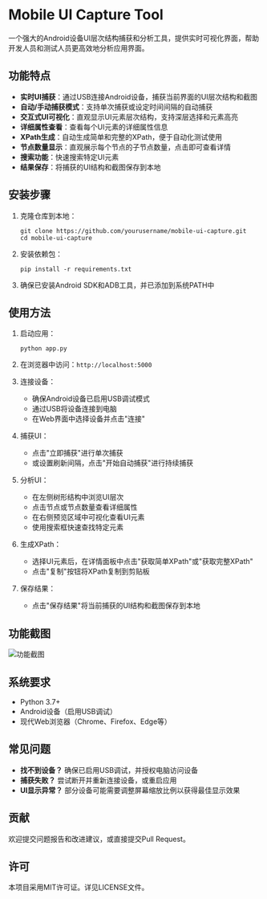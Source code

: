 # Mobile UI Capture Tool

一个强大的Android设备UI层次结构捕获和分析工具，提供实时可视化界面，帮助开发人员和测试人员更高效地分析应用界面。

## 功能特点

- **实时UI捕获**：通过USB连接Android设备，捕获当前界面的UI层次结构和截图
- **自动/手动捕获模式**：支持单次捕获或设定时间间隔的自动捕获
- **交互式UI可视化**：直观显示UI元素层次结构，支持深层选择和元素高亮
- **详细属性查看**：查看每个UI元素的详细属性信息
- **XPath生成**：自动生成简单和完整的XPath，便于自动化测试使用
- **节点数量显示**：直观展示每个节点的子节点数量，点击即可查看详情
- **搜索功能**：快速搜索特定UI元素
- **结果保存**：将捕获的UI结构和截图保存到本地

## 安装步骤

1. 克隆仓库到本地：
   ```
   git clone https://github.com/yourusername/mobile-ui-capture.git
   cd mobile-ui-capture
   ```

2. 安装依赖包：
   ```
   pip install -r requirements.txt
   ```

3. 确保已安装Android SDK和ADB工具，并已添加到系统PATH中

## 使用方法

1. 启动应用：
   ```
   python app.py
   ```

2. 在浏览器中访问：`http://localhost:5000`

3. 连接设备：
   - 确保Android设备已启用USB调试模式
   - 通过USB将设备连接到电脑
   - 在Web界面中选择设备并点击"连接"

4. 捕获UI：
   - 点击"立即捕获"进行单次捕获
   - 或设置刷新间隔，点击"开始自动捕获"进行持续捕获

5. 分析UI：
   - 在左侧树形结构中浏览UI层次
   - 点击节点或节点数量查看详细属性
   - 在右侧预览区域中可视化查看UI元素
   - 使用搜索框快速查找特定元素

6. 生成XPath：
   - 选择UI元素后，在详情面板中点击"获取简单XPath"或"获取完整XPath"
   - 点击"复制"按钮将XPath复制到剪贴板

7. 保存结果：
   - 点击"保存结果"将当前捕获的UI结构和截图保存到本地

## 功能截图

![功能截图](https://github.com/user-attachments/assets/92549d85-6e56-4a12-93c2-af553db55c02)


## 系统要求

- Python 3.7+
- Android设备（启用USB调试）
- 现代Web浏览器（Chrome、Firefox、Edge等）

## 常见问题

- **找不到设备？** 确保已启用USB调试，并授权电脑访问设备
- **捕获失败？** 尝试断开并重新连接设备，或重启应用
- **UI显示异常？** 部分设备可能需要调整屏幕缩放比例以获得最佳显示效果

## 贡献

欢迎提交问题报告和改进建议，或直接提交Pull Request。

## 许可

本项目采用MIT许可证。详见LICENSE文件。 
